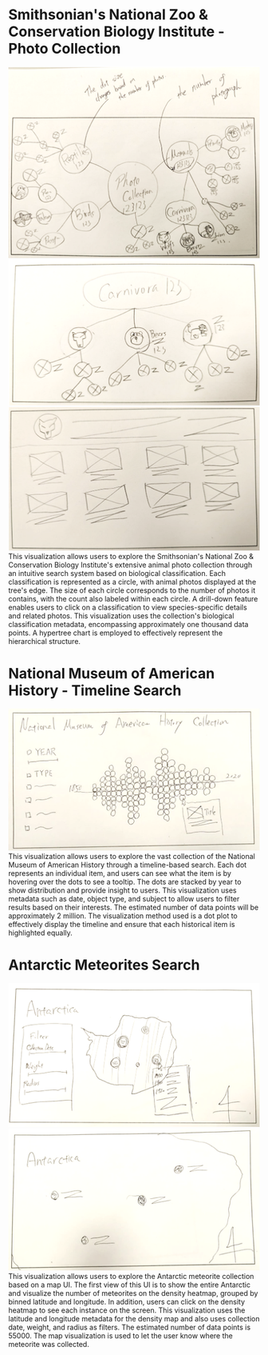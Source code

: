 # Smithsonian's National Zoo & Conservation Biology Institute - Photo Collection
![1-1](https://github.com/takumanken/major-studio-1-code/blob/main/images/1-1.png)
![1-2](https://github.com/takumanken/major-studio-1-code/blob/main/images/1-2.png)
![1-3](https://github.com/takumanken/major-studio-1-code/blob/main/images/1-3.png)
This visualization allows users to explore the Smithsonian's National Zoo & Conservation Biology Institute's extensive animal photo collection through an intuitive search system based on biological classification. Each classification is represented as a circle, with animal photos displayed at the tree's edge. The size of each circle corresponds to the number of photos it contains, with the count also labeled within each circle. A drill-down feature enables users to click on a classification to view species-specific details and related photos.
This visualization uses the collection's biological classification metadata, encompassing approximately one thousand data points. A hypertree chart is employed to effectively represent the hierarchical structure.

# National Museum of American History - Timeline Search
![2](https://github.com/takumanken/major-studio-1-code/blob/main/images/2.png)
This visualization allows users to explore the vast collection of the National Museum of American History through a timeline-based search. 
Each dot represents an individual item, and users can see what the item is by hovering over the dots to see a tooltip. The dots are stacked by year to show distribution and provide insight to users.
This visualization uses metadata such as date, object type, and subject to allow users to filter results based on their interests. The estimated number of data points will be approximately 2 million.
The visualization method used is a dot plot to effectively display the timeline and ensure that each historical item is highlighted equally.

# Antarctic Meteorites Search
![3-1](https://github.com/takumanken/major-studio-1-code/blob/main/images/3-1.png)
![3-2](https://github.com/takumanken/major-studio-1-code/blob/main/images/3-2.png)
This visualization allows users to explore the Antarctic meteorite collection based on a map UI.
The first view of this UI is to show the entire Antarctic and visualize the number of meteorites on the density heatmap, grouped by binned latitude and longitude. In addition, users can click on the density heatmap to see each instance on the screen.
This visualization uses the latitude and longitude metadata for the density map and also uses collection date, weight, and radius as filters. The estimated number of data points is 55000.
The map visualization is used to let the user know where the meteorite was collected.

